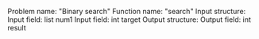 
Problem name: "Binary search"
Function name: "search"
Input structure:
Input field: list<int> num1
Input field: int target
Output structure:
Output field: int result